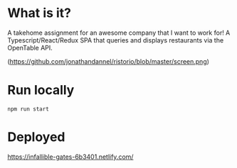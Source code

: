 # What is it?

A takehome assignment for an awesome company that I want to work for! A Typescript/React/Redux SPA that queries and displays restaurants via the OpenTable API.

(https://github.com/jonathandannel/ristorio/blob/master/screen.png)

# Run locally

`npm run start`

# Deployed

https://infallible-gates-6b3401.netlify.com/
